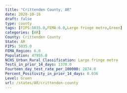 ```yaml
---
title: "Crittenden County, AR"
date: 2020-10-16
draft: false
type: county
tags: [FIPS:5035.0,FEMA:6.0,Large fringe metro,Green]
categories: [AR]
County: Crittenden County
State: AR
FIPS: 5035.0
FEMA_Region: 6.0
Population: 47955.0
NCHS_Urban_Rural_Classification: Large fringe metro
Tests_in_prior_14_days: 1378.0
Fourteen_day_test_rate_per_100000: 2874.0
Percent_Positivity_in_prior_14_days: 0.036
Level: Green
url: /states/AR/crittenden-county
---
```



